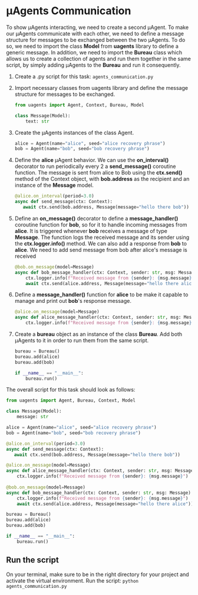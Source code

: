 # μAgents Communication

To show μAgents interacting, we need to create a second μAgent. To make our μAgents communicate with each other, we need to define a message structure for messages to be exchanged between the two μAgents. To do so, we need to import the class **Model** from **uagents** library to define a generic message. In addition, we need to import the **Bureau** class which allows us to create a collection of agents and run them together in the same script, by simply adding μAgents to the **Bureau** and run it consequently.

1. Create a .py script for this task: `agents_communication.py`

2. Import necessary classes from uagents library and define the message structure for messages to be exchanged. 

    ```py
    from uagents import Agent, Context, Bureau, Model
    
    class Message(Model):
        text: str
    ```

3. Create the μAgents instances of the class Agent. 

    ```py
    alice = Agent(name="alice", seed="alice recovery phrase")
    bob = Agent(name="bob", seed="bob recovery phrase")
    ```

4. Define the **alice** μAgent behavior. We can use the **on_interval()** decorator to run periodically every 2 a **send_message()** coroutine function. The message is sent from alice to Bob using the **ctx.send()** method of the Context object, with **bob.address** as the recipient and an instance of the **Message** model.
    
    ```py
    @alice.on_interval(period=3.0)
    async def send_message(ctx: Context):
       await ctx.send(bob.address, Message(message="hello there bob"))
    ```

5. Define an **on_message()** decorator to define a **message_handler()** coroutine function for **bob**, so for it to handle incoming messages from **alice**. It is triggered whenever **bob** receives a message of type **Message**. The function logs the received message and its sender using the **ctx.logger.info()** method. We can also add a response from **bob** to **alice**. We need to add send message from bob after alice's message is received 

    ```py
    @bob.on_message(model=Message)
    async def bob_message_handler(ctx: Context, sender: str, msg: Message):
        ctx.logger.info(f"Received message from {sender}: {msg.message}")
        await ctx.send(alice.address, Message(message="hello there alice"))
    ```

6. Define a **message_handler()** function for **alice** to be make it capable to manage and print out **bob**'s response message.

    ```py
    @alice.on_message(model=Message)
    async def alice_message_handler(ctx: Context, sender: str, msg: Message):
        ctx.logger.info(f"Received message from {sender}: {msg.message}")
    ```

7. Create a **bureau** object as an instance of the class **Bureau**. Add both μAgents to it in order to run them from the same script.

    ```py
    bureau = Bureau()
    bureau.add(alice)
    bureau.add(bob)
    
    if __name__ == "__main__":
        bureau.run()
    ```

The overall script for this task should look as follows:

```python
from uagents import Agent, Bureau, Context, Model

class Message(Model):
    message: str

alice = Agent(name="alice", seed="alice recovery phrase")
bob = Agent(name="bob", seed="bob recovery phrase")

@alice.on_interval(period=3.0)
async def send_message(ctx: Context):
   await ctx.send(bob.address, Message(message="hello there bob"))

@alice.on_message(model=Message)
async def alice_message_handler(ctx: Context, sender: str, msg: Message):
    ctx.logger.info(f"Received message from {sender}: {msg.message}")
  
@bob.on_message(model=Message)
async def bob_message_handler(ctx: Context, sender: str, msg: Message):
    ctx.logger.info(f"Received message from {sender}: {msg.message}")
    await ctx.send(alice.address, Message(message="hello there alice"))

bureau = Bureau()
bureau.add(alice)
bureau.add(bob)

if __name__ == "__main__":
    bureau.run()
```

## Run the script

On your terminal, make sure to be in the right directory for your project and activate the virtual environment.
Run the script: `python agents_communication.py`
